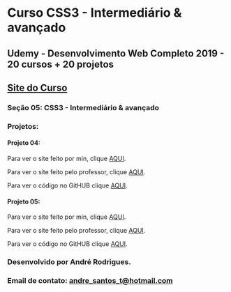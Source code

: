# Curso CSS3 - Intermediário & avançado
## Udemy - Desenvolvimento Web Completo 2019 - 20 cursos + 20 projetos 
## [Site do Curso](https://www.udemy.com/course/web-completo/)

### Seção 05: CSS3 - Intermediário & avançado
### Projetos:
#### Projeto 04: 
Para ver o site feito por min, clique [AQUI](https://munrramt.github.io/CSS3-Intermediario-Avancado/Projeto-04/ByAndre/index.html).

Para ver o site feito pelo professor, clique [AQUI](https://munrramt.github.io/CSS3-Intermediario-Avancado/Projeto-04/ByCurso/index.html).

Para ver o código no GitHUB clique [AQUI](https://github.com/MunrraMT/CSS3-Intermediario-Avancado/tree/master/Projeto-04/).

#### Projeto 05: 
Para ver o site feito por min, clique [AQUI](https://munrramt.github.io/CSS3-Intermediario-Avancado/Projeto-05/ByAndre/index.html).

Para ver o site feito pelo professor, clique [AQUI](https://munrramt.github.io/CSS3-Intermediario-Avancado/Projeto-05/ByCurso/index.html).

Para ver o código no GitHUB clique [AQUI](https://github.com/MunrraMT/CSS3-Intermediario-Avancado/tree/master/Projeto-05/).



### Desenvolvido por André Rodrigues.
### Email de contato: andre_santos_t@hotmail.com